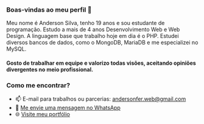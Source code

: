 ### Boas-vindas ao meu perfil 👋

Meu nome é Anderson Silva, tenho 19 anos e sou estudante de programação. Estudo a mais de 4 anos Desenvolvimento Web e Web Design.
A linguagem base que trabalho hoje em dia é o PHP. Estudei diversos bancos de dados, como o MongoDB, MariaDB e me especializei no MySQL.

#### Gosto de trabalhar em equipe e valorizo todas visões, aceitando opiniões divergentes no meio profissional.

### Como me encontrar?
- 📫 E-mail para trabalhos ou parcerias: andersonfer.web@gmail.com
- 💬 [Me envie uma mensagem no WhatsApp](https://api.whatsapp.com/send?phone=77999301495&text=Gostei%20do%20seu%20trabalho,%20Anderson.%20Me%20conte%20mais%20sobre.)
- 🌐 [Visite meu portfólio](https://andersonweb.github.io/portfolio/)

<!--
**andersonweb/andersonweb** is a ✨ _special_ ✨ repository because its `README.md` (this file) appears on your GitHub profile.

Here are some ideas to get you started:

- 🔭 I’m currently working on ...
- 🌱 I’m currently learning ...
- 👯 I’m looking to collaborate on ...
- 🤔 I’m looking for help with ...
- 💬 Ask me about ...
- 📫 How to reach me: ...
- 😄 Pronouns: ...
- ⚡ Fun fact: ...
-->
